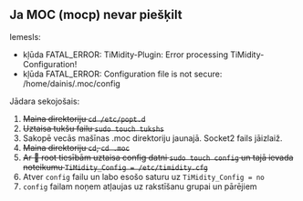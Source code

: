 ## Ja MOC (mocp) nevar piešķilt
Iemesls:
* kļūda FATAL_ERROR: TiMidity-Plugin: Error processing TiMidity-Configuration!
* kļūda FATAL_ERROR: Configuration file is not secure: /home/dainis/.moc/config

Jādara sekojošais:
1. ~~Maina direktoriju `cd /etc/popt.d`~~
2. ~~Uztaisa tukšu failu `sudo touch tukshs`~~
3. Sakopē vecās mašīnas .moc direktoriju jaunajā. Socket2 fails jāizlaiž.
4. ~~Maina direktoriju `cd`, `cd .moc`~~
5. ~~Ar :punch: root tiesībām uztaisa config datni `sudo touch config` un tajā ievada noteikumu `TiMidity_Config = /etc/timidity.cfg`~~
6. Atver `config` failu un labo esošo saturu uz `TiMidity_Config = no`
7. `config` failam noņem atļaujas uz rakstīšanu grupai un pārējiem
